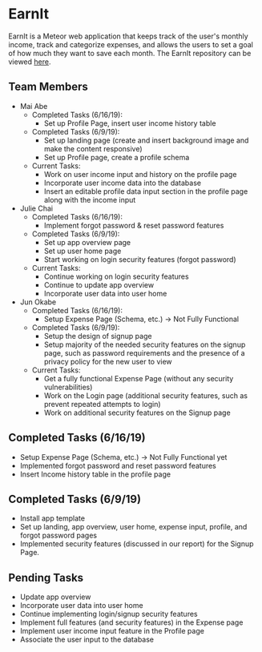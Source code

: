 # EarnIt

EarnIt is a Meteor web application that keeps track of the user's monthly income, track and categorize expenses, and allows the users to set a goal of how much they want to save each month. The EarnIt repository can be viewed [here](https://github.com/team-jmj/EarnIt).

## Team Members
* Mai Abe
  * Completed Tasks (6/16/19):
    * Set up Profile Page, insert user income history table
  * Completed Tasks (6/9/19):
    * Set up landing page (create and insert background image and make the content responsive)
    * Set up Profile page, create a profile schema
  * Current Tasks:
    * Work on user income input and history on the profile page
    * Incorporate user income data into the database
    * Insert an editable profile data input section in the profile page along with the income input
* Julie Chai
  * Completed Tasks (6/16/19):
    * Implement forgot password & reset password features
  * Completed Tasks (6/9/19):
    * Set up app overview page
    * Set up user home page
    * Start working on login security features (forgot password)
  * Current Tasks:
    * Continue working on login security features
    * Continue to update app overview
    * Incorporate user data into user home
* Jun Okabe
  * Completed Tasks (6/16/19):
    * Setup Expense Page (Schema, etc.) -> Not Fully Functional
  * Completed Tasks (6/9/19):
    * Setup the design of signup page
    * Setup majority of the needed security features on the signup page, such as password requirements and the presence of a privacy policy for the new user to view
  * Current Tasks:
    * Get a fully functional Expense Page (without any security vulnerabilities)
    * Work on the Login page (additional security features, such as prevent repeated attempts to login)
    * Work on additional security features on the Signup page

## Completed Tasks (6/16/19)
* Setup Expense Page (Schema, etc.) -> Not Fully Functional yet
* Implemented forgot password and reset password features
* Insert Income history table in the profile page

## Completed Tasks (6/9/19)
* Install app template 
* Set up landing, app overview, user home, expense input, profile, and forgot password pages
* Implemented security features (discussed in our report) for the Signup Page.

## Pending Tasks
* Update app overview
* Incorporate user data into user home
* Continue implementing login/signup security features
* Implement full features (and security features) in the Expense page
* Implement user income input feature in the Profile page
* Associate the user input to the database

